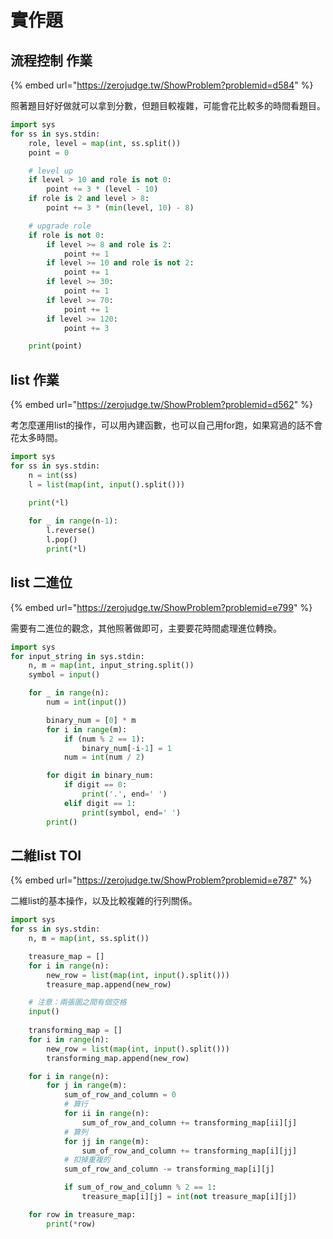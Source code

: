 # 實作題

## 流程控制 作業

{% embed url="https://zerojudge.tw/ShowProblem?problemid=d584" %}

照著題目好好做就可以拿到分數，但題目較複雜，可能會花比較多的時間看題目。

```python
import sys
for ss in sys.stdin:
    role, level = map(int, ss.split())
    point = 0

    # level up
    if level > 10 and role is not 0:
        point += 3 * (level - 10)
    if role is 2 and level > 8:
        point += 3 * (min(level, 10) - 8)

    # upgrade role
    if role is not 0:
        if level >= 8 and role is 2:
            point += 1
        if level >= 10 and role is not 2:
            point += 1
        if level >= 30:
            point += 1
        if level >= 70:
            point += 1
        if level >= 120:
            point += 3

    print(point)
```

## list 作業

{% embed url="https://zerojudge.tw/ShowProblem?problemid=d562" %}

考怎麼運用list的操作，可以用內建函數，也可以自己用for跑，如果寫過的話不會花太多時間。

```python
import sys
for ss in sys.stdin:
    n = int(ss)
    l = list(map(int, input().split()))

    print(*l)
    
    for _ in range(n-1):
        l.reverse()
        l.pop()
        print(*l)
```

## list 二進位

{% embed url="https://zerojudge.tw/ShowProblem?problemid=e799" %}

需要有二進位的觀念，其他照著做即可，主要要花時間處理進位轉換。

```python
import sys
for input_string in sys.stdin:
    n, m = map(int, input_string.split())
    symbol = input()

    for _ in range(n):
        num = int(input())

        binary_num = [0] * m
        for i in range(m):
            if (num % 2 == 1):
                binary_num[-i-1] = 1
            num = int(num / 2)

        for digit in binary_num:
            if digit == 0:
                print('.', end=' ')
            elif digit == 1:
                print(symbol, end=' ')
        print()

```

## 二維list TOI

{% embed url="https://zerojudge.tw/ShowProblem?problemid=e787" %}

二維list的基本操作，以及比較複雜的行列關係。

```python
import sys
for ss in sys.stdin:
    n, m = map(int, ss.split())

    treasure_map = []
    for i in range(n):
        new_row = list(map(int, input().split()))
        treasure_map.append(new_row)

    # 注意：兩張圖之間有個空格
    input()
    
    transforming_map = []
    for i in range(n):
        new_row = list(map(int, input().split()))
        transforming_map.append(new_row)

    for i in range(n):
        for j in range(m):
            sum_of_row_and_column = 0
            # 算行
            for ii in range(n):
                sum_of_row_and_column += transforming_map[ii][j]
            # 算列
            for jj in range(m):
                sum_of_row_and_column += transforming_map[i][jj]
            # 扣掉重複的
            sum_of_row_and_column -= transforming_map[i][j]

            if sum_of_row_and_column % 2 == 1:
                treasure_map[i][j] = int(not treasure_map[i][j])

    for row in treasure_map:
        print(*row)

```
